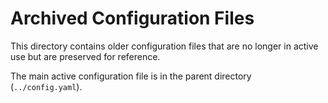 # Archived Configuration Files

This directory contains older configuration files that are no longer in active use but are preserved for reference.

The main active configuration file is in the parent directory (`../config.yaml`).
